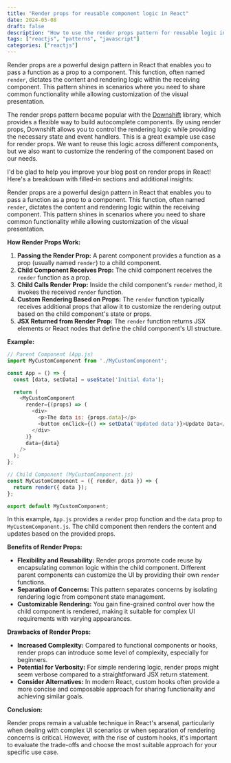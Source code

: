 ```yaml
---
title: "Render props for reusable component logic in React"
date: 2024-05-08
draft: false
description: "How to use the render props pattern for reusable logic in React components."
tags: ["reactjs", "patterns", "javascript"]
categories: ["reactjs"]
---
```


Render props are a powerful design pattern in React that enables you to
pass a function as a prop to a component. This function, often named
`render`, dictates the content and rendering logic within the receiving
component. This pattern shines in scenarios where you need to share
common functionality while allowing customization of the visual presentation.

The render props pattern became popular with the
[Downshift](https://github.com/downshift-js/downshift) library, which
provides a flexible way to build autocomplete components. By using render props,
Downshift allows you to control the rendering logic while providing the necessary
state and event handlers. This is a great example use case for render props.
We want to reuse this logic across different components, but we also want to
customize the rendering of the component based on our needs.

I'd be glad to help you improve your blog post on render props in React! 
Here's a breakdown with filled-in sections and additional insights:


Render props are a powerful design pattern in React that enables you to 
pass a function as a prop to a component. This function, often named 
`render`, dictates the content and rendering logic within the receiving 
component. This pattern shines in scenarios where you need to share 
common functionality while allowing customization of the visual presentation.

**How Render Props Work:**

1. **Passing the Render Prop:** A parent component provides a function as 
a prop (usually named `render`) to a child component.
2. **Child Component Receives Prop:** The child component receives the 
`render` function as a prop.
3. **Child Calls Render Prop:** Inside the child component's `render` 
method, it invokes the received `render` function.
4. **Custom Rendering Based on Props:** The `render` function typically 
receives additional props that allow it to customize the rendering output 
based on the child component's state or props.
5. **JSX Returned from Render Prop:** The `render` function returns JSX 
elements or React nodes that define the child component's UI structure.

**Example:**

```javascript
// Parent Component (App.js)
import MyCustomComponent from './MyCustomComponent';

const App = () => {
  const [data, setData] = useState('Initial data');

  return (
    <MyCustomComponent
      render={(props) => (
        <div>
          <p>The data is: {props.data}</p>
          <button onClick={() => setData('Updated data')}>Update Data</button>
        </div>
      )}
      data={data}
    />
  );
};

// Child Component (MyCustomComponent.js)
const MyCustomComponent = ({ render, data }) => {
  return render({ data });
};

export default MyCustomComponent;
```

In this example, `App.js` provides a `render` prop function and the `data` 
prop to `MyCustomComponent.js`. The child component then renders the 
content and updates based on the provided props.

**Benefits of Render Props:**

- **Flexibility and Reusability:** Render props promote code reuse by 
encapsulating common logic within the child component. Different parent 
components can customize the UI by providing their own `render` functions.
- **Separation of Concerns:** This pattern separates concerns by isolating 
rendering logic from component state management.
- **Customizable Rendering:** You gain fine-grained control over how the 
child component is rendered, making it suitable for complex UI requirements 
with varying appearances.

**Drawbacks of Render Props:**

- **Increased Complexity:** Compared to functional components or hooks, 
render props can introduce some level of complexity, especially for beginners.
- **Potential for Verbosity:** For simple rendering logic, render props might 
seem verbose compared to a straightforward JSX return statement.
- **Consider Alternatives:** In modern React, custom hooks often provide a 
more concise and composable approach for sharing functionality and 
achieving similar goals.

**Conclusion:**

Render props remain a valuable technique in React's arsenal, particularly 
when dealing with complex UI scenarios or when separation of rendering 
concerns is critical. However, with the rise of custom hooks, it's important 
to evaluate the trade-offs and choose the most suitable approach for your 
specific use case.

